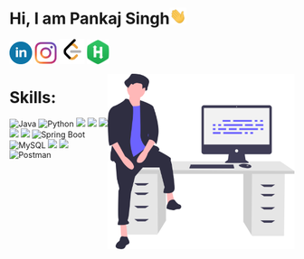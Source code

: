 <h1>Hi, I am <a> Pankaj Singh</a><img src="https://raw.githubusercontent.com/ABSphreak/ABSphreak/master/gifs/Hi.gif" width="30px"></h1>


<a href="https://www.linkedin.com/in/pankaj846"><img src="https://github.com/pankaj846/portfolio/blob/master/assets/images/linkedin.svg" width="40" /></a>
<a href="https://www.instagram.com/pankaj846_/"><img src="https://github.com/pankaj846/pankaj846/blob/master/Instagram.svg.png" width="40" /></a>
<a href="https://www.leetcode.com/pankaj846"><img src="https://github.com/pankaj846/pankaj846/blob/master/LeetCode_logo_black.png" width="45" /></a>
<a href="https://www.hackerrank.com/pankaj846"><img src="https://github.com/pankaj846/pankaj846/blob/master/hackerrank_circle.svg" width="39" /></a>
<!--<a href="https://www.hackerearth.com/@pankaj98111"><img src="https://github.com/pankaj846/pankaj846/blob/master/HackerEarth.png" width="38" marin-top="70" /></a> -->

 
<img align='right' src="https://github.com/pankaj846/pankaj846/blob/master/comp.svg" width="330"/>

<h1>Skills: </h1> 

<img alt="Java" src="https://img.shields.io/badge/java-%23ED8B00.svg?&style=for-the-badge&logo=java&logoColor=white"/>    <img alt="Python" src="https://img.shields.io/badge/python-3670A0?style=for-the-badge&logo=python&logoColor=ffdd54"/>  <img src="https://img.shields.io/badge/javascript%20-%23323330.svg?&style=for-the-badge&logo=javascript&logoColor=%23F7DF1E">    <img src="https://img.shields.io/badge/html5%20-%23E34F26.svg?&style=for-the-badge&logo=html5&logoColor=white">   <img src="https://img.shields.io/badge/css3%20-%231572B6.svg?&style=for-the-badge&logo=css3&logoColor=white">   <img src="https://img.shields.io/badge/react%20-%2320232a.svg?&style=for-the-badge&logo=react&logoColor=%2361DAFB">   <img src="https://img.shields.io/badge/bootstrap%20-%23563D7C.svg?&style=for-the-badge&logo=bootstrap&logoColor=white"> <img alt="Spring Boot" src="https://img.shields.io/badge/spring-%236DB33F.svg?style=for-the-badge&logo=spring&logoColor=white"/>   <img alt="MySQL" src ="https://img.shields.io/badge/mysql-%2300f.svg?style=for-the-badge&logo=mysql&logoColor=white"/>  <img src="https://img.shields.io/badge/git%20-%23F05033.svg?&style=for-the-badge&logo=git&logoColor=white"/>   <img src="http://img.shields.io/badge/-VS%20Code-000000?style=for-the-badge&logo=Visual-studio-code&logoColor=blue"> <img alt="Postman" src="https://img.shields.io/badge/Postman-FF6C37?style=for-the-badge&logo=postman&logoColor=white"/>

<!-- <img src="https://github-readme-stats.vercel.app/api?username=pankaj846&show_icons=true&hide=contribs,prs&cache_seconds=86400&theme=algolia"> -->
